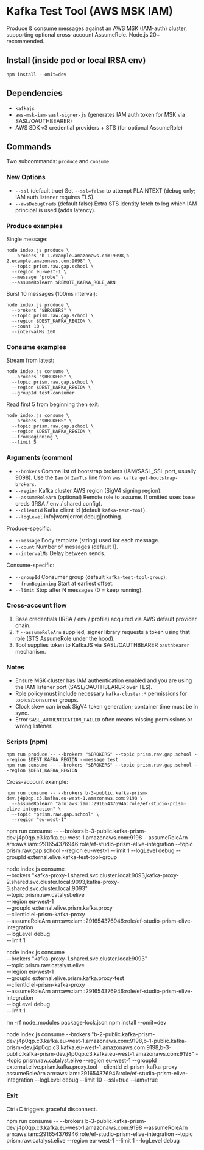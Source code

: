 # Kafka Test Tool (AWS MSK IAM)

Produce & consume messages against an AWS MSK (IAM-auth) cluster, supporting optional cross-account AssumeRole. Node.js 20+ recommended.

## Install (inside pod or local IRSA env)
```
npm install --omit=dev
```

## Dependencies
- `kafkajs`
- `aws-msk-iam-sasl-signer-js` (generates IAM auth token for MSK via SASL/OAUTHBEARER)
- AWS SDK v3 credential providers + STS (for optional AssumeRole)

## Commands
Two subcommands: `produce` and `consume`.

### New Options
- `--ssl` (default true) Set `--ssl=false` to attempt PLAINTEXT (debug only; IAM auth listener requires TLS).
- `--awsDebugCreds` (default false) Extra STS identity fetch to log which IAM principal is used (adds latency).

### Produce examples
Single message:
```
node index.js produce \
  --brokers "b-1.example.amazonaws.com:9098,b-2.example.amazonaws.com:9098" \
  --topic prism.raw.gap.school \
  --region eu-west-1 \
  --message "probe" \
  --assumeRoleArn $REMOTE_KAFKA_ROLE_ARN
```

Burst 10 messages (100ms interval):
```
node index.js produce \
  --brokers "$BROKERS" \
  --topic prism.raw.gap.school \
  --region $DEST_KAFKA_REGION \
  --count 10 \
  --intervalMs 100
```

### Consume examples
Stream from latest:
```
node index.js consume \
  --brokers "$BROKERS" \
  --topic prism.raw.gap.school \
  --region $DEST_KAFKA_REGION \
  --groupId test-consumer
```

Read first 5 from beginning then exit:
```
node index.js consume \
  --brokers "$BROKERS" \
  --topic prism.raw.gap.school \
  --region $DEST_KAFKA_REGION \
  --fromBeginning \
  --limit 5
```

### Arguments (common)
- `--brokers` Comma list of bootstrap brokers (IAM/SASL_SSL port, usually 9098). Use the `Iam` or `IamTls` line from `aws kafka get-bootstrap-brokers`.
- `--region` Kafka cluster AWS region (SigV4 signing region).
- `--assumeRoleArn` (optional) Remote role to assume. If omitted uses base creds (IRSA / env / shared config).
- `--clientId` Kafka client id (default `kafka-test-tool`).
- `--logLevel` info|warn|error|debug|nothing.

Produce-specific:
- `--message` Body template (string) used for each message.
- `--count` Number of messages (default 1).
- `--intervalMs` Delay between sends.

Consume-specific:
- `--groupId` Consumer group (default `kafka-test-tool-group`).
- `--fromBeginning` Start at earliest offset.
- `--limit` Stop after N messages (0 = keep running).

### Cross-account flow
1. Base credentials (IRSA / env / profile) acquired via AWS default provider chain. 
2. If `--assumeRoleArn` supplied, signer library requests a token using that role (STS AssumeRole under the hood).
3. Tool supplies token to KafkaJS via SASL/OAUTHBEARER `oauthbearer` mechanism.

### Notes
- Ensure MSK cluster has IAM authentication enabled and you are using the IAM listener port (SASL/OAUTHBEARER over TLS).
- Role policy must include necessary `kafka-cluster:*` permissions for topics/consumer groups.
- Clock skew can break SigV4 token generation; container time must be in sync.
- Error `SASL_AUTHENTICATION_FAILED` often means missing permissions or wrong listener.

### Scripts (npm)
```
npm run produce -- --brokers "$BROKERS" --topic prism.raw.gap.school --region $DEST_KAFKA_REGION --message test
npm run consume -- --brokers "$BROKERS" --topic prism.raw.gap.school --region $DEST_KAFKA_REGION
```

Cross-account example:
```
npm run consume -- --brokers b-3-public.kafka-prism-dev.j4p0qp.c3.kafka.eu-west-1.amazonaws.com:9198 \
  --assumeRoleArn "arn:aws:iam::291654376946:role/ef-studio-prism-elive-integration" \
  --topic "prism.raw.gap.school" \
  --region "eu-west-1"
```
npm run consume -- --brokers b-3-public.kafka-prism-dev.j4p0qp.c3.kafka.eu-west-1.amazonaws.com:9198 --assumeRoleArn arn:aws:iam::291654376946:role/ef-studio-prism-elive-integration --topic prism.raw.gap.school --region eu-west-1 --limit 1 --logLevel debug --groupId external.elive.kafka-test-tool-group

node index.js consume \
--brokers "kafka-proxy-1.shared.svc.cluster.local:9093,kafka-proxy-2.shared.svc.cluster.local:9093,kafka-proxy-3.shared.svc.cluster.local:9093" \
--topic prism.raw.catalyst.elive \
--region eu-west-1 \
--groupId external.elive.prism.kafka.proxy \
--clientId el-prism-kafka-proxy \
--assumeRoleArn arn:aws:iam::291654376946:role/ef-studio-prism-elive-integration \
--logLevel debug \
--limit 1




node index.js consume \
--brokers "kafka-proxy-1.shared.svc.cluster.local:9093" \
--topic prism.raw.catalyst.elive \
--region eu-west-1 \
--groupId external.elive.prism.kafka.proxy-test \
--clientId el-prism-kafka-proxy \
--assumeRoleArn arn:aws:iam::291654376946:role/ef-studio-prism-elive-integration \
--logLevel debug \
--limit 1

rm -rf node_modules package-lock.json
npm install --omit=dev

node index.js consume --brokers "b-2-public.kafka-prism-dev.j4p0qp.c3.kafka.eu-west-1.amazonaws.com:9198,b-1-public.kafka-prism-dev.j4p0qp.c3.kafka.eu-west-1.amazonaws.com:9198,b-3-public.kafka-prism-dev.j4p0qp.c3.kafka.eu-west-1.amazonaws.com:9198" --topic prism.raw.catalyst.elive --region eu-west-1 --groupId external.elive.prism.kafka.proxy.tool --clientId el-prism-kafka-proxy --assumeRoleArn arn:aws:iam::291654376946:role/ef-studio-prism-elive-integration --logLevel debug --limit 10 --ssl=true --iam=true


### Exit
Ctrl+C triggers graceful disconnect.

npm run consume -- --brokers b-3-public.kafka-prism-dev.j4p0qp.c3.kafka.eu-west-1.amazonaws.com:9198 --assumeRoleArn arn:aws:iam::291654376946:role/ef-studio-prism-elive-integration --topic prism.raw.catalyst.elive --region eu-west-1 --limit 1 --logLevel debug
